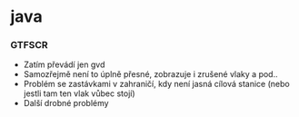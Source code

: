# java

### GTFSCR

 - Zatím převádí jen gvd
 - Samozřejmě není to úplně přesné, zobrazuje i zrušené vlaky a pod..
 - Problém se zastávkami v zahraničí, kdy není jasná cílová stanice (nebo jestli tam ten vlak vůbec stojí)
 - Další drobné problémy

